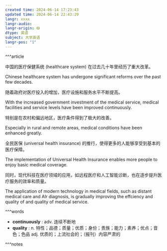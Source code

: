 ```yaml
---
created time: 2024-06-14 17:23:43
updated time: 2024-06-14 22:43:29
langr: xxxx
langr-audio: 
langr-origin: 《》
dtype: 英语
subject: 大学英语
langr-pos: "1"
---
```


^^^article

中国的医疗保健系统 (healthcare system) 在过去几十年里经历了重大改革。

Chinese healthcare system has undergone significant reforms over the past few decades.

随着政府对医疗投入的增加，医疗设施和服务水平不断提高。

With the increased government investment of the medical service, medical facilities and service levels have been improved continuously.

特别是在农村和偏远地区，医疗条件得到了极大的改善。

Especially in rural and remote areas, medical conditions have been enhanced greatly.

全民医保 (universal health insurance) 的推行，使得更多的人能够享受到基本的医疗保障。

The implementation of Universal Health Insurance enables more people to enjoy basic medical coverage.

同时，现代科技在医疗领域的应用，如远程医疗和人工智能诊断，也在逐步提升医疗服务的效率和质量。

The application of  modern technology in medical fields, such as distant medical care and AIr diagnosis, is gradually improving the effciency and quality of and quality of medical service.


^^^words
+ **continuously** : adv. 连续不断地
+ **quality** : n. 特性；品德；质量；优质；身份；贵族；能力；素养；优点；音色；色品
adj. 优质的；上流社会的；（报刊）内容严肃的

^^^notes
